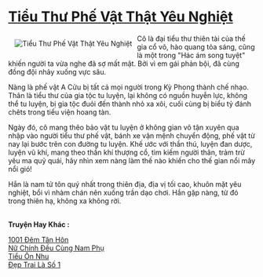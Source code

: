 <a href="https://utruyen.com/tieu-thu-phe-vat-that-yeu-nghiet/6681/" title="Tiểu Thư Phế Vật Thật Yêu Nghiệt"><h1>Tiểu Thư Phế Vật Thật Yêu Nghiệt</h1></a><div style="display:table"><img align="right" style="float: left; padding: 10px;" src="https://utruyen.com/images/story/200x260/tieu-thu-phe-vat-that-yeu-nghiet.jpg" alt="Tiểu Thư Phế Vật Thật Yêu Nghiệt">Cô là đại tiểu thư thiên tài của thế gia cổ võ, hào quang tỏa sáng, cũng là một trong "Hác ám song tuyệt" khiến người ta vừa nghe đã sợ mất mật. Bởi vì em gái phản bội, đã cùng đồng đội nhảy xuống vực sâu.<p></p>Nàng là phế vật A Cửu bị tất cả mọi người trong Kỳ Phong thành chế nhạo. Thân là tiểu thư của gia tộc tu luyện, lại không có nguồn huyễn lực, không thể tu luyện, bị gia tộc đuỏi đến thành nhỏ xa xôi, cuối cùng bị biểu tỷ đánh chêts trong tiểu viện hoang tàn.<p></p>Ngày đó, cô mang thêo bảo vật tu luyện ở không gian vô tận xuyên qua nhập vào người tiểu thư phế vật, bánh xe vận mệnh chuyển động, phế vật từ nay lại bước trên con đường tu luyện. Khế ước với thần thú, luyện đan dược, luyện vũ khí, mang theo thần khí thượng cổ, tìm kiếm người thân, trảm trừ yêu ma quỷ quái, hãy nhìn xem nàng làm thế nào khiến cho thế gian nổi mây nổi gió!<p></p>Hắn là nam tử tôn quý nhất trong thiên địa, địa vị tối cao, khuôn mặt yêu nghiệt, bổi vì nhàm chán nên xuống trần dạo chơi. Hắn gặp nàng, từ đó trong thiên hạ, không xa không rời.</div><p><br><b>Truyện Hay Khác :</b></p><a href="https://utruyen.com/1001-dem-tan-hon/10301/" alt="1001 Đêm Tân Hôn">1001 Đêm Tân Hôn</a><br/><a href="https://github.com/quanluxury/ngontinhhot/tree/master/truyenhay/19191/" alt="Nữ Chính Đều Cùng Nam Phụ">Nữ Chính Đều Cùng Nam Phụ</a><br/><a href="https://github.com/quanluxury/truyenhot/tree/master/truyenhay/18048/" alt="Tiểu Ôn Nhu">Tiểu Ôn Nhu</a><br/><a href="https://github.com/quanluxury/truyenhot/tree/master/truyenhay/11292/" alt="Đẹp Trai Là Số 1">Đẹp Trai Là Số 1</a><br/>